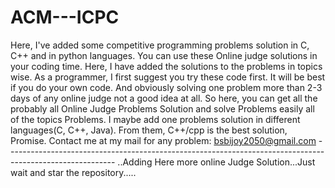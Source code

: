 # ACM---ICPC
Here, I've added some competitive programming problems solution in C, C++ and in python languages. You can use these  Online judge solutions in your coding time. Here, I have added the solutions to the problems in topics wise. As a programmer, I first suggest you try these code first. It will be best if you do your own code. And obviously solving one problem more than 2-3 days of any online judge not a good idea at all.  So here, you can get all the probably all  Online Judge Problems Solution and solve  Problems easily all of the topics Problems.  I maybe add one problems solution in different languages(C, C++, Java). From them, C++/cpp is the best solution, Promise.    Contact me at my mail for any problem: bsbijoy2050@gmail.com  ---------------------------------------------------------------------------------------------------------  ..Adding Here more online Judge Solution...Just wait and star the repository.....

